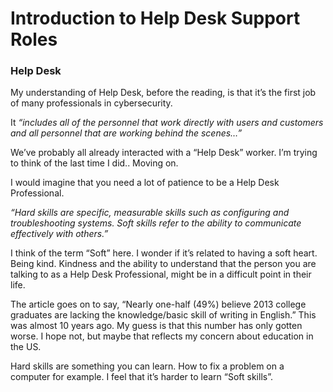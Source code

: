 # Introduction to Help Desk Support Roles
### **Help Desk**

My understanding of Help Desk, before the reading, is that it’s the first job of many professionals in cybersecurity.    

It *“includes all of the personnel that work directly with users and customers and all personnel that are working behind the scenes…”* 

We’ve probably all already interacted with a “Help Desk” worker.  I’m trying to think of the last time I did.. Moving on.

I would imagine that you need a lot of patience to be a Help Desk Professional.

*“Hard skills are specific, measurable skills such as configuring and troubleshooting systems. Soft skills refer to the ability to communicate effectively with others.”*

I think of the term “Soft” here.  I wonder if it’s related to having a soft heart.  Being kind.  Kindness and the ability to understand that the person you are talking to as a Help Desk Professional, might be in a difficult point in their life.

The article goes on to say, “Nearly one-half (49%) believe 2013 college graduates are lacking the knowledge/basic skill of writing in English.”  This was almost 10 years ago.  My guess is that this number has only gotten worse.  I hope not, but maybe that reflects my concern about education in the US. 

Hard skills are something you can learn.  How to fix a problem on a computer for example.  I feel that it’s harder to learn “Soft skills”. 
